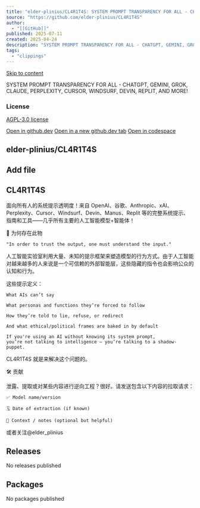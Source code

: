 ```yaml
---
title: "elder-plinius/CL4R1T4S: SYSTEM PROMPT TRANSPARENCY FOR ALL - CHATGPT, GEMINI, GROK, CLAUDE, PERPLEXITY, CURSOR, WINDSURF, DEVIN, REPLIT, AND MORE!"
source: "https://github.com/elder-plinius/CL4R1T4S"
author:
  - "[[GitHub]]"
published: 2025-07-11
created: 2025-04-24
description: "SYSTEM PROMPT TRANSPARENCY FOR ALL - CHATGPT, GEMINI, GROK, CLAUDE, PERPLEXITY, CURSOR, WINDSURF, DEVIN, REPLIT, AND MORE! - elder-plinius/CL4R1T4S"
tags:
  - "clippings"
---
```

[Skip to content](https://github.com/elder-plinius/#start-of-content)

SYSTEM PROMPT TRANSPARENCY FOR ALL - CHATGPT, GEMINI, GROK, CLAUDE, PERPLEXITY, CURSOR, WINDSURF, DEVIN, REPLIT, AND MORE!

### License

[AGPL-3.0 license](https://github.com/elder-plinius/CL4R1T4S/blob/main/LICENSE)

[Open in github.dev](https://github.dev/) [Open in a new github.dev tab](https://github.dev/) [Open in codespace](https://github.com/codespaces/new/elder-plinius/CL4R1T4S?resume=1)

## elder-plinius/CL4R1T4S

## Add file

## CL4R1T4S

面向所有人的系统提示透明度！来自 OpenAI、谷歌、Anthropic、xAI、Perplexity、Cursor、Windsurf、Devin、Manus、Replit 等的完整系统提示、指南和工具——几乎所有主要的人工智能模型+智能体！

📌 为何存在此物

```
"In order to trust the output, one must understand the input."
```

人工智能实验室利用大量、未知的提示框架来塑造模型的行为方式。由于人工智能对越来越多的人来说是一个可信赖的外部智能层，这些隐藏的指令也会影响公众的认知和行为。

这些提示定义：

```
What AIs can’t say

What personas and functions they’re forced to follow

How they’re told to lie, refuse, or redirect

And what ethical/political frames are baked in by default

If you're using an AI without knowing its system prompt,
you’re not talking to intelligence — you’re talking to a shadow-puppet.
```

CL4R1T4S 就是来解决这个问题的。

🛠 贡献

泄露、提取或对某些内容进行逆向工程？很好。请发送包含以下内容的拉取请求：

```
✅ Model name/version

🗓 Date of extraction (if known)

🧾 Context / notes (optional but helpful)
```

或者关注@elder\_plinius

## Releases

No releases published

## Packages

No packages published